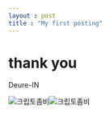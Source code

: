 ```yaml
---
layout : post
title : "My first posting"
---
```

# thank you
Deure-IN

![크립토좀비](C:\Users\kys05\Desktop\Github\Deure-IN.github.io\images\2024-10-03-first\크립토좀비.png)![크립토좀비](C:\Users\kys05\Desktop\Github\Deure-IN.github.io\images\2024-10-03-first\크립토좀비.png)

